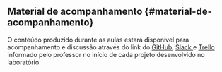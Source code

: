 ## Material de acompanhamento {#material-de-acompanhamento}

O conteúdo produzido durante as aulas estará disponível para acompanhamento e discussão através do link do [GitHub](https://github.com/inatel), [Slack ](https://slack.com/)e [Trello ](https://trello.com)informado pelo professor no início de cada projeto desenvolvido no laboratório.

